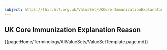 ```yaml
---
subject: https://fhir.hl7.org.uk/ValueSet/UKCore-ImmunizationExplanationReason
---
```

## UK Core Immunization Explanation Reason

{{page:Home/Terminology/AllValueSets/ValueSetTemplate.page.md}}
